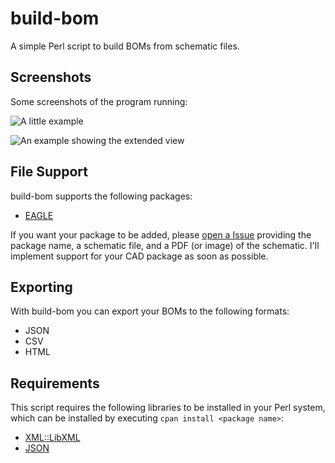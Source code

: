 # build-bom

A simple Perl script to build BOMs from schematic files.


## Screenshots

Some screenshots of the program running:

![A little example](http://screencloud.net/img/screenshots/3fd4c504d70fd7133e1ad97c85b27b79.png)

![An example showing the extended view](http://screencloud.net/img/screenshots/3cf883e87e9a75f21541a1b28857c79f.png)


## File Support

build-bom supports the following packages:

  - [EAGLE](http://www.cadsoftusa.com/)

If you want your package to be added, please [open a Issue](https://github.com/nathanpc/build-bom/issues/new) providing the package name, a schematic file, and a PDF (or image) of the schematic. I'll implement support for your CAD package as soon as possible.


## Exporting

With build-bom you can export your BOMs to the following formats:

  - JSON
  - CSV
  - HTML


## Requirements

This script requires the following libraries to be installed in your Perl system, which can be installed by executing `cpan install <package name>`:

  - [XML::LibXML](http://search.cpan.org/dist/XML-LibXML/LibXML.pod)
  - [JSON](http://search.cpan.org/~makamaka/JSON-2.59/lib/JSON.pm)
